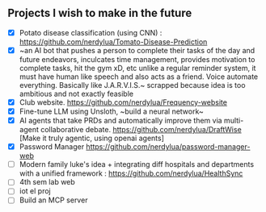 ## Projects I wish to make in the future
- [x] Potato disease classification (using CNN) : https://github.com/nerdylua/Tomato-Disease-Prediction
- [x] ~an AI bot that pushes a person to complete their tasks of the day and future endeavors, inculcates time management, provides motivation to complete tasks, hit the gym xD, etc unlike a regular reminder system, it must have human like speech and also acts as a friend. Voice automate everything. Basically like J.A.R.V.I.S.~ scrapped because idea is too ambitious and not exactly feasible
- [x] Club website. https://github.com/nerdylua/Frequency-website
- [x] Fine-tune LLM using Unsloth, ~build a neural network~
- [x] AI agents that take PRDs and automatically improve them via multi-agent collaborative debate. https://github.com/nerdylua/DraftWise
[Make it truly agentic, using openai agents]
- [x] Password Manager https://github.com/nerdylua/password-manager-web
- [ ] Modern family luke's idea + integrating diff hospitals and departments with a unified framework : https://github.com/nerdylua/HealthSync
- [ ] 4th sem lab web
- [ ] iot el proj
- [ ] Build an MCP server
